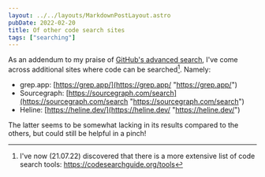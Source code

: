 ```yaml
---
layout: ../../layouts/MarkdownPostLayout.astro
pubDate: 2022-02-20
title: Of other code search sites
tags: ["searching"]
---
```

As an addendum to my praise of [GitHub's advanced search](https://usrme.xyz/tils/githubs-advanced-search-is-still-great/), I've come across additional sites where code can be searched[^1]. Namely:

* grep.app: [https://grep.app/](https://grep.app/ "https://grep.app/")
* Sourcegraph: [https://sourcegraph.com/search](https://sourcegraph.com/search "https://sourcegraph.com/search")
* Heline: [https://heline.dev/](https://heline.dev/ "https://heline.dev/")

The latter seems to be somewhat lacking in its results compared to the others, but could still be helpful in a pinch!

[^1]: I've now (21.07.22) discovered that there is a more extensive list of code search tools: https://codesearchguide.org/tools

